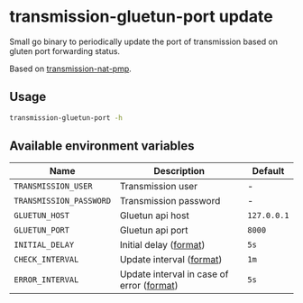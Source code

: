 # transmission-gluetun-port update

Small go binary to periodically update the port of transmission based on gluten port forwarding status.

Based on [transmission-nat-pmp](https://github.com/jordanpotter/transmission-nat-pmp).

## Usage

```bash
transmission-gluetun-port -h
```

## Available environment variables

| Name | Description | Default |
|------|-------------|---------|
| `TRANSMISSION_USER` | Transmission user | - |
| `TRANSMISSION_PASSWORD` | Transmission password | - |
| `GLUETUN_HOST` | Gluetun api host | `127.0.0.1` |
| `GLUETUN_PORT` | Gluetun api port | `8000` |
| `INITIAL_DELAY` | Initial delay ([format](https://pkg.go.dev/time#ParseDuration)) | `5s` |
| `CHECK_INTERVAL` | Update interval ([format](https://pkg.go.dev/time#ParseDuration)) | `1m` |
| `ERROR_INTERVAL` | Update interval in case of error ([format](https://pkg.go.dev/time#ParseDuration)) | `5s` |

